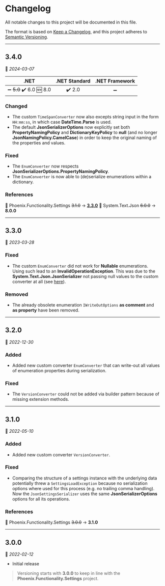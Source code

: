 # Changelog

All notable changes to this project will be documented in this file.

The format is based on [Keep a Changelog](https://keepachangelog.com/en/1.0.0/), and this project adheres to [Semantic Versioning](https://semver.org/spec/v2.0.0.html).
___

## 3.4.0

:calendar: _2024-03-07_

| .NET | .NET Standard | .NET Framework |
| :-: | :-: | :-: |
| :heavy_minus_sign: ~~5.0~~ :heavy_check_mark: 6.0 :new: 8.0 | :heavy_check_mark: 2.0 | :heavy_minus_sign: |

### Changed

- The custom `TimeSpanConverter` now also excepts string input in the form `HH:mm:ss`, in which case **DateTime.Parse** is used.
- The default **JsonSerializerOptions** now explicitly set both **PropertyNamingPolicy** and **DictionaryKeyPolicy** to **null** (and no longer **JsonNamingPolicy.CamelCase**) in order to keep the original naming of the properties and values.

### Fixed

- The `EnumConverter` now respects **JsonSerializerOptions.PropertyNamingPolicy**.
- The `EnumConverter` is now able to (de)serialize enumerations within a dictionary.

### References

:large_blue_circle: Phoenix.Functionality.Settings  ~~3.1.0~~ → [**3.3.0**](../../Settings/⬙/CHANGELOG.md#3.3.0)
:large_blue_circle: System.Text.Json  ~~6.0.0~~ → **8.0.0**
___

## 3.3.0

:calendar: _2023-03-28_

### Fixed

- The custom `EnumConverter` did not work for **Nullable** enumerations. Using such lead to an **InvalidOperationException**. This was due to the **System.Text.Json.JsonSerializer** not passing null values to the custom converter at all (see [here](https://learn.microsoft.com/en-us/dotnet/standard/serialization/system-text-json/converters-how-to?pivots=dotnet-6-0#handle-null-values)).

### Removed

- The already obsolete enumeration `IWriteOutOptions` **as comment** and **as property** have been removed.
___

## 3.2.0

:calendar: _2022-12-30_

### Added

- Added new custom converter `EnumConverter` that can write-out all values of enumeration properties during serialization.

### Fixed

- The `VersionConverter` could not be added via builder pattern because of missing extension methods.
___

## 3.1.0

:calendar: _2022-05-10_

### Added

- Added new custom converter `VersionConverter`.

### Fixed

- Comparing the structure of a settings instance with the underlying data potentially threw a `SettingsLoadException` because no serialization options where used for this process (e.g. no trailing comma handling). Now the `JsonSettingsSerializer` uses the same **JsonSerializerOptions** options for all its operations.

### References

:large_blue_circle: Phoenix.Functionality.Settings  ~~3.0.0~~ → **3.1.0**
___

## 3.0.0

:calendar: _2022-02-12_

- Initial release

> Versioning starts with **3.0.0** to keep in line with the **Phoenix.Functionality.Settings** project.